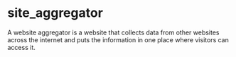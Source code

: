 # site_aggregator
A website aggregator is a website that collects data from other websites across the internet and puts the information in one place where visitors can access it.
